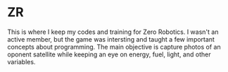 # ZR
This is where I keep my codes and training for Zero Robotics.
 I wasn't an active member, but the game was intersting and taught a few important concepts about programming.
 The main objective is capture photos of an oponent satellite while keeping an eye on energy, fuel, light, and other variables.
